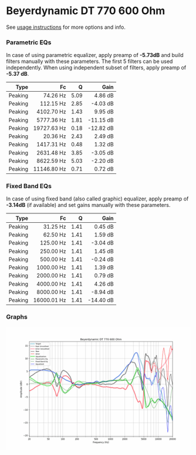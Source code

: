 # Beyerdynamic DT 770 600 Ohm
See [usage instructions](https://github.com/jaakkopasanen/AutoEq#usage) for more options and info.

### Parametric EQs
In case of using parametric equalizer, apply preamp of **-5.73dB** and build filters manually
with these parameters. The first 5 filters can be used independently.
When using independent subset of filters, apply preamp of **-5.37 dB**.

| Type    | Fc          |    Q | Gain      |
|--------:|------------:|-----:|----------:|
| Peaking | 74.26 Hz    | 5.09 | 4.86 dB   |
| Peaking | 112.15 Hz   | 2.85 | -4.03 dB  |
| Peaking | 4102.70 Hz  | 1.43 | 9.95 dB   |
| Peaking | 5777.36 Hz  | 1.81 | -11.15 dB |
| Peaking | 19727.63 Hz | 0.18 | -12.82 dB |
| Peaking | 20.36 Hz    | 2.43 | 2.49 dB   |
| Peaking | 1417.31 Hz  | 0.48 | 1.32 dB   |
| Peaking | 2631.48 Hz  | 3.85 | -3.05 dB  |
| Peaking | 8622.59 Hz  | 5.03 | -2.20 dB  |
| Peaking | 11146.80 Hz | 0.71 | 0.72 dB   |

### Fixed Band EQs
In case of using fixed band (also called graphic) equalizer, apply preamp of **-3.14dB**
(if available) and set gains manually with these parameters.

| Type    | Fc          |    Q | Gain      |
|--------:|------------:|-----:|----------:|
| Peaking | 31.25 Hz    | 1.41 | 0.45 dB   |
| Peaking | 62.50 Hz    | 1.41 | 1.59 dB   |
| Peaking | 125.00 Hz   | 1.41 | -3.04 dB  |
| Peaking | 250.00 Hz   | 1.41 | 1.45 dB   |
| Peaking | 500.00 Hz   | 1.41 | -0.24 dB  |
| Peaking | 1000.00 Hz  | 1.41 | 1.39 dB   |
| Peaking | 2000.00 Hz  | 1.41 | 0.79 dB   |
| Peaking | 4000.00 Hz  | 1.41 | 4.26 dB   |
| Peaking | 8000.00 Hz  | 1.41 | -8.94 dB  |
| Peaking | 16000.01 Hz | 1.41 | -14.40 dB |

### Graphs
![](./Beyerdynamic%20DT%20770%20600%20Ohm.png)